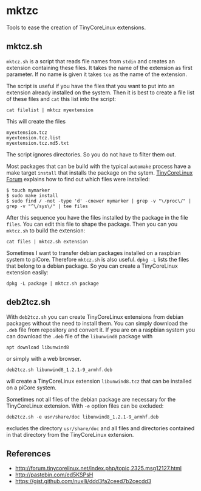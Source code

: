 mktzc
=====

Tools to ease the creation of TinyCoreLinux extensions.


mktcz.sh
--------

`mktcz.sh` is a script that reads file names from `stdin` 
and creates an extension containing these files.
It takes the name of the extension as first parameter.
If no name is given it takes `tce` as the name of the extension.

The script is useful if you have the files that you want to put into an extension already installed on the system.
Then it is best to create a file list of these files and `cat` this list into the script:

    cat filelist | mktcz myextension

This will create the files

    myextension.tcz
    myextension.tcz.list
    myextension.tcz.md5.txt

The script ignores directories.
So you do not have to filter them out.

Most packages that can be build with the typical `automake` process have a make target `install` 
that installs the package on the sytem.
[TinyCoreLinux Forum](http://forum.tinycorelinux.net/index.php?topic=20215.0)
explains how to find out which files were installed:

    $ touch mymarker
    $ sudo make install
    $ sudo find / -not -type 'd' -cnewer mymarker | grep -v "\/proc\/" | grep -v "^\/sys\/" | tee files

After this sequence you have the files installed by the package in the file `files`.
You can edit this file to shape the package.
Then you can you `mktcz.sh` to build the extension:

    cat files | mktcz.sh extension

Sometimes I want to transfer debian packages installed on a raspbian system to piCore.
Therefore `mktcz.sh` is also useful.
`dpkg -L` lists the files that belong to a debian package.
So you can create a TinyCoreLinux extension easily:

    dpkg -L package | mktcz.sh package


deb2tcz.sh
----------

With `deb2tcz.sh` you can create TinyCoreLinux extensions from debian packages without the need to install them.
You can simply download the `.deb` file from repository and convert it.
If you are on a raspbian system you can download the `.deb` file of the `libunwind8` package with

    apt download libunwind8

or simply with a web browser.

    deb2tcz.sh libunwind8_1.2.1-9_armhf.deb

will create a TinyCoreLinux extension `libunwind8.tcz` that can be installed on a piCore system.

Sometimes not all files of the debian package are necessary for the TinyCoreLinux extension.
With `-e` option files can be excluded:

    deb2tcz.sh -e usr/share/doc libunwind8_1.2.1-9_armhf.deb

excludes the directory `usr/share/doc` and all files and directories contained in that directory
from the TinyCoreLinux extension.


References
----------

- http://forum.tinycorelinux.net/index.php/topic,2325.msg12127.html
- http://pastebin.com/ed5KSPsH
- https://gist.github.com/nuxlli/ddd3fa2ceed7b2cecdd3
